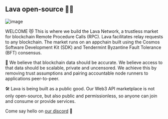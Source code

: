 ## Lava open-source 🌋👋

![image](https://user-images.githubusercontent.com/2770565/203528359-dced4d06-f020-4b6a-bb5f-319124924689.png)



WELCOME 😻 This is where we build the Lava Network, a trustless market for blockchain Remote Procedure Calls (RPC).
Lava facilitates relay requests to any blockchain. 
The market runs on an appchain built using the Cosmos Software Development Kit (SDK) and Tendermint Byzantine Fault Tolerance (BFT) consensus.

🧠 We believe that blockchain data should be accurate. We believe access to that data should be scalable, private and uncensored. 
We achieve this by removing trust assumptions and pairing accountable node runners to applications peer-to-peer. 

🛠 Lava is being built as a public good. Our Web3 API marketplace is not only open-source, but also public and permissionless, so anyone can join and consume or provide services. 

Come say hello on [our discord](https://discord.gg/5VcqgwMmkA) 🌋
